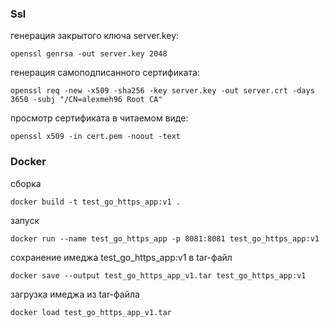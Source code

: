 ### Ssl

генерация закрытого ключа server.key:
```shell
openssl genrsa -out server.key 2048
```
генерация самоподписанного сертификата:
```shell
openssl req -new -x509 -sha256 -key server.key -out server.crt -days 3650 -subj "/CN=alexmeh96 Root CA"
```
просмотр сертификата в читаемом виде:
```shell
openssl x509 -in cert.pem -noout -text
```

### Docker 

сборка
```shell
docker build -t test_go_https_app:v1 .
```
запуск
```shell
docker run --name test_go_https_app -p 8081:8081 test_go_https_app:v1
```
сохранение имеджа test_go_https_app:v1 в tar-файл
```shell
docker save --output test_go_https_app_v1.tar test_go_https_app:v1
```
загрузка имеджа из tar-файла
```shell
docker load test_go_https_app_v1.tar
```